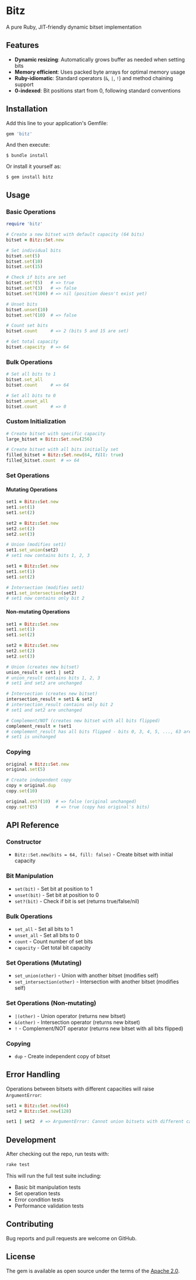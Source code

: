 # Bitz

A pure Ruby, JIT-friendly dynamic bitset implementation

## Features

- **Dynamic resizing**: Automatically grows buffer as needed when setting bits
- **Memory efficient**: Uses packed byte arrays for optimal memory usage
- **Ruby-idiomatic**: Standard operators (`&`, `|`, `!`) and method chaining support
- **0-indexed**: Bit positions start from 0, following standard conventions

## Installation

Add this line to your application's Gemfile:

```ruby
gem 'bitz'
```

And then execute:

    $ bundle install

Or install it yourself as:

    $ gem install bitz

## Usage

### Basic Operations

```ruby
require 'bitz'

# Create a new bitset with default capacity (64 bits)
bitset = Bitz::Set.new

# Set individual bits
bitset.set(5)
bitset.set(10)
bitset.set(15)

# Check if bits are set
bitset.set?(5)   # => true
bitset.set?(3)   # => false
bitset.set?(100) # => nil (position doesn't exist yet)

# Unset bits
bitset.unset(10)
bitset.set?(10)  # => false

# Count set bits
bitset.count     # => 2 (bits 5 and 15 are set)

# Get total capacity
bitset.capacity  # => 64
```

### Bulk Operations

```ruby
# Set all bits to 1
bitset.set_all
bitset.count     # => 64

# Set all bits to 0
bitset.unset_all
bitset.count     # => 0
```

### Custom Initialization

```ruby
# Create bitset with specific capacity
large_bitset = Bitz::Set.new(256)

# Create bitset with all bits initially set
filled_bitset = Bitz::Set.new(64, fill: true)
filled_bitset.count  # => 64
```

### Set Operations

#### Mutating Operations

```ruby
set1 = Bitz::Set.new
set1.set(1)
set1.set(2)

set2 = Bitz::Set.new
set2.set(2)
set2.set(3)

# Union (modifies set1)
set1.set_union(set2)
# set1 now contains bits 1, 2, 3

set1 = Bitz::Set.new
set1.set(1)
set1.set(2)

# Intersection (modifies set1)
set1.set_intersection(set2)
# set1 now contains only bit 2
```

#### Non-mutating Operations

```ruby
set1 = Bitz::Set.new
set1.set(1)
set1.set(2)

set2 = Bitz::Set.new  
set2.set(2)
set2.set(3)

# Union (creates new bitset)
union_result = set1 | set2
# union_result contains bits 1, 2, 3
# set1 and set2 are unchanged

# Intersection (creates new bitset)
intersection_result = set1 & set2
# intersection_result contains only bit 2
# set1 and set2 are unchanged

# Complement/NOT (creates new bitset with all bits flipped)
complement_result = !set1
# complement_result has all bits flipped - bits 0, 3, 4, 5, ..., 63 are set
# set1 is unchanged
```

### Copying

```ruby
original = Bitz::Set.new
original.set(5)

# Create independent copy
copy = original.dup
copy.set(10)

original.set?(10)  # => false (original unchanged)
copy.set?(5)       # => true (copy has original's bits)
```

## API Reference

### Constructor

- `Bitz::Set.new(bits = 64, fill: false)` - Create bitset with initial capacity

### Bit Manipulation

- `set(bit)` - Set bit at position to 1
- `unset(bit)` - Set bit at position to 0  
- `set?(bit)` - Check if bit is set (returns true/false/nil)

### Bulk Operations

- `set_all` - Set all bits to 1
- `unset_all` - Set all bits to 0
- `count` - Count number of set bits
- `capacity` - Get total bit capacity

### Set Operations (Mutating)

- `set_union(other)` - Union with another bitset (modifies self)
- `set_intersection(other)` - Intersection with another bitset (modifies self)

### Set Operations (Non-mutating)

- `|(other)` - Union operator (returns new bitset)
- `&(other)` - Intersection operator (returns new bitset)
- `!` - Complement/NOT operator (returns new bitset with all bits flipped)

### Copying

- `dup` - Create independent copy of bitset

## Error Handling

Operations between bitsets with different capacities will raise `ArgumentError`:

```ruby
set1 = Bitz::Set.new(64)
set2 = Bitz::Set.new(128)

set1 | set2  # => ArgumentError: Cannot union bitsets with different capacities: 64 != 128
```

## Development

After checking out the repo, run tests with:

```bash
rake test
```

This will run the full test suite including:
- Basic bit manipulation tests
- Set operation tests  
- Error condition tests
- Performance validation tests

## Contributing

Bug reports and pull requests are welcome on GitHub.

## License

The gem is available as open source under the terms of the [Apache 2.0](https://opensource.org/licenses/MIT).
